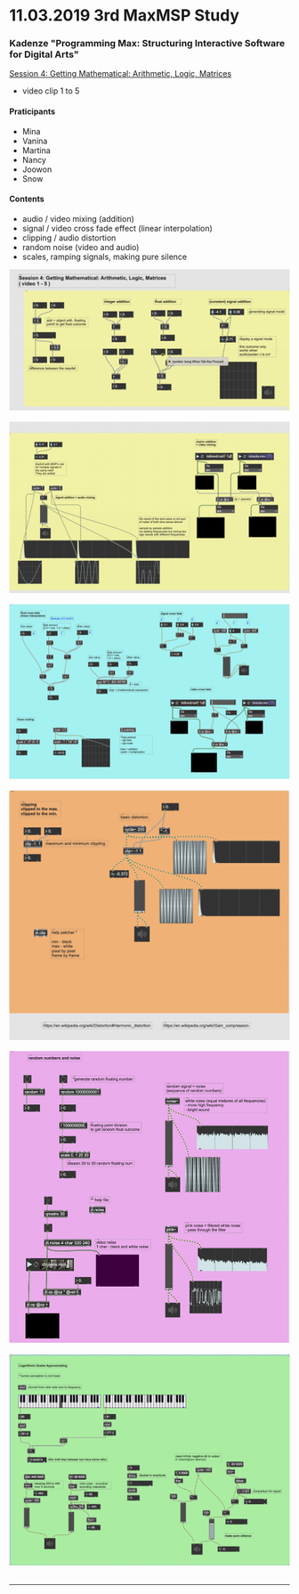 # 11.03.2019 3rd MaxMSP Study

### Kadenze "Programming Max: Structuring Interactive Software for Digital Arts"
[Session 4: Getting Mathematical: Arithmetic, Logic, Matrices](https://www.kadenze.com/courses/programming-max-structuring-interactive-software-for-digital-arts-i/sessions/getting-mathematical-arithmetic-logic-matrices)
* video clip 1 to 5

#### Praticipants
* Mina
* Vanina
* Martina
* Nancy
* Joowon
* Snow

#### Contents
- audio / video mixing (addition)
- signal / video cross fade effect (linear interpolation)
- clipping / audio distortion
- random noise (video and audio)
- scales, ramping signals, making pure silence

![maxpatch screenshot 1](./assets/img/11.03.2019-screenshot-01.png)<img width="700"></img>
![maxpatch screenshot 2](./assets/img/11.03.2019-screenshot-02.png)<img width="700"></img>
![maxpatch screenshot 3](./assets/img/11.03.2019-screenshot-03.png)<img width="700"></img>
![maxpatch screenshot 4](./assets/img/11.03.2019-screenshot-04.png)<img width="700"></img>
![maxpatch screenshot 5](./assets/img/11.03.2019-screenshot-05.png)<img width="700"></img>
![maxpatch screenshot 6](./assets/img/11.03.2019-screenshot-06.png)<img width="700"></img>

<hr>

